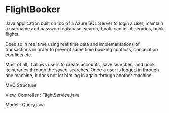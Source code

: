 # FlightBooker
Java application built on top of a Azure SQL Server to login a user, maintain a username and password database, search, book, cancel, itineraries, book flights. 

Does so in real time using real time data and implementations of transactions in order to prevent same time booking conflicts, cancelation conflicts etc. 

Most of all, it allows users to create accounts, save searches, and book iteineraries through the saved searches. Once a user is logged in through one machine, it does not let him log in again through another machine. 


MVC Structure

View, Controller : FlightService.java

Model : Query.java
